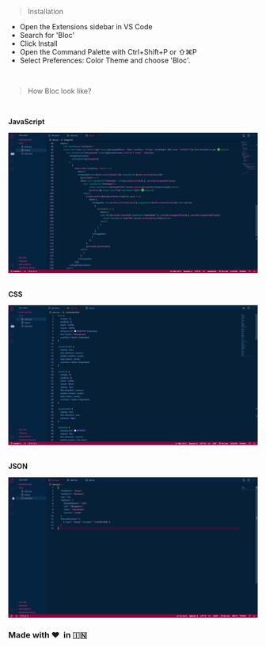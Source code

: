 > Installation

- Open the Extensions sidebar in VS Code
- Search for 'Bloc'
- Click Install
- Open the Command Palette with Ctrl+Shift+P or ⇧⌘P
- Select Preferences: Color Theme and choose 'Bloc'.

<br />

> How Bloc look like?

<br />

**JavaScript**

<img src="https://raw.githubusercontent.com/varunpbardwaj/bloc/master/js.png"  alt="JS">
<br />
<br />

**CSS**

<img src="https://raw.githubusercontent.com/varunpbardwaj/bloc/master/css.png"  alt="CSS">
<br />
<br />

**JSON**

<img src="https://raw.githubusercontent.com/varunpbardwaj/bloc/master/json.png"  alt="JSON">
<br />

### Made with ❤️ &nbsp;in 🇮🇳